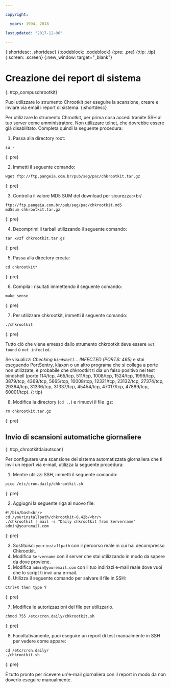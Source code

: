 ```yaml
---

copyright:

  years: 1994, 2018

lastupdated: "2017-12-06"

---
```


{:shortdesc: .shortdesc}
{:codeblock: .codeblock}
{:pre: .pre}
{:tip: .tip}
{:screen: .screen}
{:new_window: target="_blank"}

# Creazione dei report di sistema
{: #cp_compuschrootkit}

Puoi utilizzare lo strumento Chrootkit per eseguire la scansione, creare e inviare via email i report di sistema.
{:shortdesc}

Per utilizzare lo strumento Chrootkit, per prima cosa accedi tramite SSH al tuo server come amministratore. Non utilizzare telnet, che dovrebbe essere già disabilitato. Completa quindi la seguente procedura:

1. Passa alla directory root:  

  ```
  su -
  ```
  {: pre}

2. Immetti il seguente comando:

  ```
  wget ftp://ftp.pangeia.com.br/pub/seg/pac/chkrootkit.tar.gz
  ```
  {: pre}

3. Controlla il valore MD5 SUM del download per sicurezza:<br/

  ```
  ftp://ftp.pangeia.com.br/pub/seg/pac/chkrootkit.md5
  md5sum chkrootkit.tar.gz
  ```
  {: pre}

4. Decomprimi il tarball utilizzando il seguente comando:<br/>

  ```
  tar xvzf chkrootkit.tar.gz
  ```
  {: pre}

5. Passa alla directory creata:

  ```
  cd chkrootkit*
  ```
  {: pre}

6. Compila i risultati immettendo il seguente comando:

  ```
  make sense
  ```
  {: pre}

7. Per utilizzare chkrootkit, immetti il seguente comando:

  ```
  ./chkrootkit
  ```
  {: pre}

Tutto ciò che viene emesso dallo strumento chkrootkit deve essere `not found` o `not infected`.

Se visualizzi *Checking `bindshell`... INFECTED (PORTS: 465)* e stai eseguendo PortSentry, klaxon o un altro programa che si collega a porte non utilizzate, è probabile che chkrootkit ti dia un falso positivo nel test bindshell (porte 114/tcp, 465/tcp, 511/tcp, 1008/tcp, 1524/tcp, 1999/tcp, 3879/tcp, 4369/tcp, 5665/tcp, 10008/tcp, 12321/tcp, 23132/tcp, 27374/tcp, 29364/tcp, 31336/tcp, 31337/tcp, 45454/tcp, 47017/tcp, 47889/tcp, 60001/tcp).
{: tip}

8. Modifica la directory (`cd ..`) e rimuovi il file .gz:  

  ```
  rm chkrootkit.tar.gz
  ```
  {: pre}

## Invio di scansioni automatiche giornaliere
{: #cp_chrootkitdaiautscan}

Per configurare una scansione del sistema automatizzata giornaliera che ti invii un report via e-mail, utilizza la seguente procedura:

1. Mentre utilizzi SSH, immetti il seguente comando:

  ```
  pico /etc/cron.daily/chkrootkit.sh
  ```
  {: pre}

2. Aggiugni la seguente riga al nuovo file:

  ```
  #!/bin/bash<br/>
  cd /yourinstallpath/chkrootkit-0.42b/<br/>
  ./chkrootkit | mail -s "Daily chkrootkit from Servername" admin@youremail.com
  ```
  {: pre}

3. Sostituisci `yourinstallpath` con il percorso reale in cui hai decompresso Chkrootkit.
4. Modifica `Servername` con il server che stai utilizzando in modo da sapere da dove proviene.
5. Modifica `admin@youremail.com` con il tuo indirizzi e-mail reale dove vuoi che lo script ti invii una e-mail.
6. Utilizza il seguente comando per salvare il file in SSH:

  ```
  Ctrl+X then type Y
  ```
  {: pre}

7. Modifica le autorizzazioni del file per utilizzarlo.

  ```
  chmod 755 /etc/cron.daily/chkrootkit.sh
  ```
  {: pre}

8.  Facoltativamente, puoi eseguire un report di test manualmente in SSH per vedere come appare:

  ```
  cd /etc/cron.daily/
  ./chkrootkit.sh
  ```
  {: pre}

È tutto pronto per ricevere un'e-mail giornaliera con il report in modo da non doverlo eseguire manualmente.
